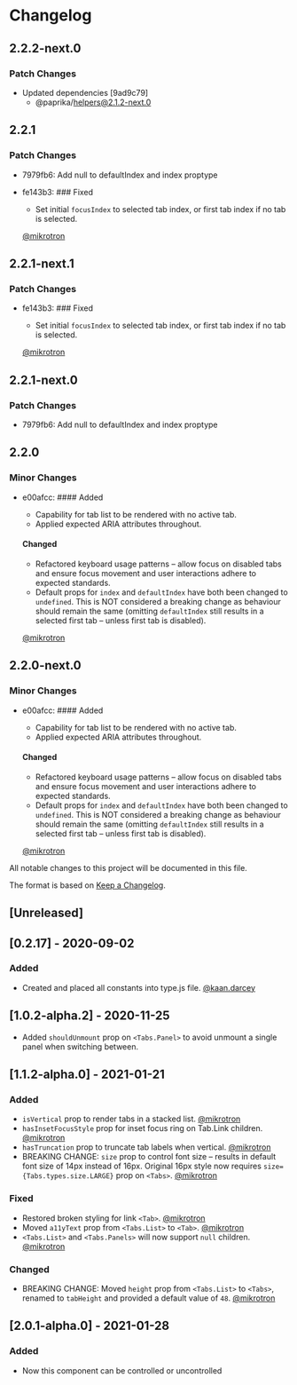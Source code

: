 # Changelog

## 2.2.2-next.0

### Patch Changes

- Updated dependencies [9ad9c79]
  - @paprika/helpers@2.1.2-next.0

## 2.2.1

### Patch Changes

- 7979fb6: Add null to defaultIndex and index proptype
- fe143b3: ### Fixed

  - Set initial `focusIndex` to selected tab index, or first tab index if no tab is selected.

  [@mikrotron](https://github.com/mikrotron)

## 2.2.1-next.1

### Patch Changes

- fe143b3: ### Fixed

  - Set initial `focusIndex` to selected tab index, or first tab index if no tab is selected.

  [@mikrotron](https://github.com/mikrotron)

## 2.2.1-next.0

### Patch Changes

- 7979fb6: Add null to defaultIndex and index proptype

## 2.2.0

### Minor Changes

- e00afcc: #### Added

  - Capability for tab list to be rendered with no active tab.
  - Applied expected ARIA attributes throughout.

  #### Changed

  - Refactored keyboard usage patterns – allow focus on disabled tabs and ensure focus movement and user interactions adhere to expected standards.
  - Default props for `index` and `defaultIndex` have both been changed to `undefined`. This is NOT considered a breaking change as behaviour should remain the same (omitting `defaultIndex` still results in a selected first tab – unless first tab is disabled).

  [@mikrotron](http://github.com/mikrotron)

## 2.2.0-next.0

### Minor Changes

- e00afcc: #### Added

  - Capability for tab list to be rendered with no active tab.
  - Applied expected ARIA attributes throughout.

  #### Changed

  - Refactored keyboard usage patterns – allow focus on disabled tabs and ensure focus movement and user interactions adhere to expected standards.
  - Default props for `index` and `defaultIndex` have both been changed to `undefined`. This is NOT considered a breaking change as behaviour should remain the same (omitting `defaultIndex` still results in a selected first tab – unless first tab is disabled).

  [@mikrotron](http://github.com/mikrotron)

All notable changes to this project will be documented in this file.

The format is based on [Keep a Changelog](https://keepachangelog.com/en/1.0.0/).

## [Unreleased]

## [0.2.17] - 2020-09-02

### Added

- Created and placed all constants into type.js file. [@kaan.darcey](https://github.com/KDarcey)

## [1.0.2-alpha.2] - 2020-11-25

- Added `shouldUnmount` prop on `<Tabs.Panel>` to avoid unmount a single panel when switching between.

## [1.1.2-alpha.0] - 2021-01-21

### Added

- `isVertical` prop to render tabs in a stacked list. [@mikrotron](https://github.com/mikrotron)
- `hasInsetFocusStyle` prop for inset focus ring on Tab.Link children. [@mikrotron](https://github.com/mikrotron)
- `hasTruncation` prop to truncate tab labels when vertical. [@mikrotron](https://github.com/mikrotron)
- BREAKING CHANGE: `size` prop to control font size – results in default font size of 14px instead of 16px. Original 16px style now requires `size={Tabs.types.size.LARGE}` prop on `<Tabs>`. [@mikrotron](https://github.com/mikrotron)

### Fixed

- Restored broken styling for link `<Tab>`. [@mikrotron](https://github.com/mikrotron)
- Moved `a11yText` prop from `<Tabs.List>` to `<Tab>`. [@mikrotron](https://github.com/mikrotron)
- `<Tabs.List>` and `<Tabs.Panels>` will now support `null` children. [@mikrotron](https://github.com/mikrotron)

### Changed

- BREAKING CHANGE: Moved `height` prop from `<Tabs.List>` to `<Tabs>`, renamed to `tabHeight` and provided a default value of `48`. [@mikrotron](https://github.com/mikrotron)

## [2.0.1-alpha.0] - 2021-01-28

### Added

- Now this component can be controlled or uncontrolled
